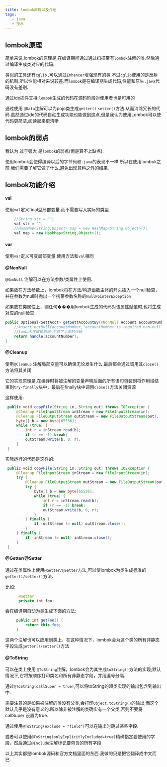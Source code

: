 ```yaml
---
title: lombok原理以及介绍
tags: 
   - java
   - 技术
---
```



## lombok原理

简单来说,lombok的原理是,在编译期间通过通过扫描带有`lombok`注解的类.然后通过编译生成类对应的代码.

类似的工具还有`cglib` ,可以通过`Enhancer`增强现有的类.不过`cglib`使用的是反射的机制.所以性能相对来说较差.而`lombok`是在编译期生成代码,性能和原生`.java`代码没有差别.

通过ide插件支持,`lombok`生成的代码在源码阶段对使用者也是可用的

通过使用 `@Data`注解可以为pojo类生成`getter()` `setter()`方法.从而消除冗长的代码.虽然通过ide的代码自动生成功能也能做到这点,但是我认为使用Lombok可以使代码更简洁,阅读起来更清晰

 

## lombok的弱点 
我认为 过于强大 是`lombok`的弱点(但是算不上缺点).

使用lombok会使得编译以后的字节码和`.java`的表现不一样.所以在使用lombok之前.我们需要了解它做了什么,避免出现意料之外的结果.

##  lombok功能介绍

#### val

使用`val`定义final型局部变量.而不需要写入实际的类型

```java
    //String str = "";
    val str = "";
    //HashMap<String,Object> map = new HashMap<String,Object>();
    val map = new HashMap<String,Object>();
```

#### var

使用`var`定义可变局部变量.使用方法和`val`相同



#### @NonNull

`@NonNull` 注解可以在方法参数/类属性上使用.

如果放在方法参数上，lombok将在方法/构造函数主体的开头插入一个null检查，并在参数为null时抛出一个携带参数名称的`NullPointerException`

如果放在类属性上，则任何���用lombok生成的代码对该属性赋值时,也将生成对应的null检查

```java
public Optional<SettAcct> getSettAccountBy(@NonNull Account accountNumber) {
  	//Assert.notNull(accountNumber,"accountNumber is required non-null but is null");
    //lombok在编译期间 生成了上面的代码
    return handle(accountNumber);
}
```



#### @Cleanup

使用`@Cleanup` 注解局部变量可以确保无论发生什么,最后都会通过调用其`close()`方法将其关闭

它的实现原理是,在编译时将被注解的变量声明后面的所有语句包装到将作用域结束到`try-finally`块中，最后在finally块中调用`close()`方法关闭资源

这样使用:

```java
 public void copyFile(String in, String out) throws IOException {
     @Cleanup FileInputStream inStream = new FileInputStream(in);
     @Cleanup FileOutputStream outStream = new FileOutputStream(out);
     byte[] b = new byte[65536];
     while (true) {
         int r = inStream.read(b);
         if (r == -1) break;
         outStream.write(b, 0, r);
     }
 }
```

实际运行的代码是这样的:

```java
 public void copyFile(String in, String out) throws IOException {
     @Cleanup FileInputStream inStream = new FileInputStream(in);
     try {
         @Cleanup FileOutputStream outStream = new FileOutputStream(out);
         try {
             byte[] b = new byte[65536];
             while (true) {
                 int r = inStream.read(b);
                 if (r == -1) break;
                 outStream.write(b, 0, r);
             }
         } finally {
             if (outStream != null) outStream.close();
         }
     } finally {
         if (inStream != null) inStream.close();
     }
 }
```



#### @Getter/@Setter

通过在类属性上使用`@Getter/@Setter`方法,可以使lombok为类生成标准的`getter()/setter()`方法.

比如:

```java
      @Getter      
      private int foo;
```

会在编译期自动为类生成下面的方法:

```java
     public int getFoo() {
         return this.foo;
     }
```

这两个注解也可以应用到类上，在这种情况下，lombok会为这个类的所有非静态字段生成`getter()/setter()`方法



#### @ToString

可以在类上使用 `@ToString`注解，lombok会为其生成`toString()`方法的实现;默认情况下,它将按顺序打印类名和所有非静态字段，并用逗号分隔.

通过`@ToString(callSuper = true)`,可以将toString的超类实现的输出包含到输出中.

需要注意的是如果被注解的类没有父类,会打印`Object.toString()`的输出,而这个默认几乎是没有意义的.所以除非被注解的类确实有一个父类,否则不要将callSuper 设置为true.

通过使用`@ToString(exclude = "field")`可以在输出时跳过某些字段.

或者可以使用`@ToString(onlyExplicitlyIncluded=true)`精确指定要使用的字段，然后通过`@Include`注解标记要包含的所有字段




以上其实都是lombok源码和官方文档里面的东西.我做的只是把它翻译成中文而已.
